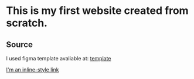 # This is my first website created from scratch.

## Source
I used figma template avaliable at: 
[template](figma.com/file/B1m2uk25m1eAgroESAuM2g/Web-Studio-(Version-3.0))

[I'm an inline-style link](https://www.google.com)
